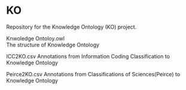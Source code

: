 # KO
Repository for the Knowledge Ontology (KO) project.


Knwoledge Ontoloy.owl  
The structure of Knowledge Ontology

ICC2KO.csv
Annotations from Information Coding Classification to Knowledge Ontology

Peirce2KO.csv
Annotations from Classifications of Sciences(Peirce) to Knowledge Ontology
